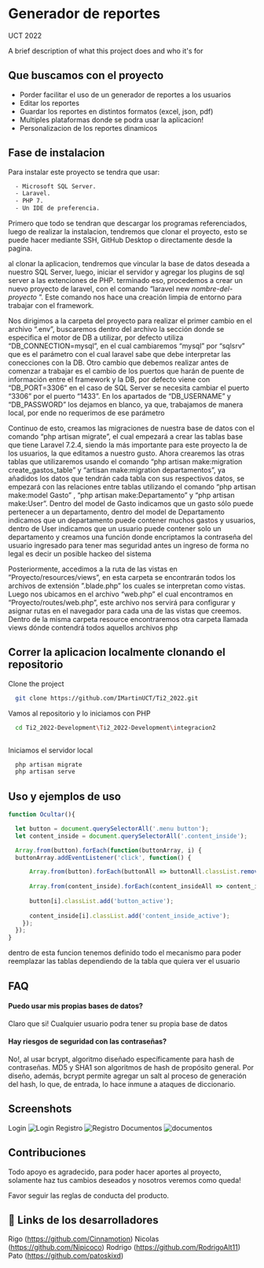
# Generador de reportes
UCT 2022

A brief description of what this project does and who it's for


## Que buscamos con el proyecto

- Porder facilitar el uso de un generador de reportes a los usuarios
- Editar los reportes
- Guardar los reportes en distintos formatos (excel, json, pdf)
- Multiples plataformas donde se podra usar la aplicacion!
- Personalizacion de los reportes dinamicos




## Fase de instalacion
Para instalar este proyecto se tendra que usar:

```bash
  - Microsoft SQL Server.
  - Laravel.
  - PHP 7.
  - Un IDE de preferencia.
```
Primero que todo se tendran que descargar los programas referenciados, luego de realizar la instalacion,
tendremos que clonar el proyecto, esto se puede hacer mediante SSH, GitHub Desktop o directamente desde la pagina.

al clonar la aplicacion, tendremos que vincular la base de datos deseada a nuestro SQL Server, luego, iniciar el servidor y agregar los plugins de sql server a las extenciones de PHP.
terminado eso, procedemos a crear un nuevo proyecto de laravel, con el comando “laravel new *nombre-del-proyecto* ”. Este comando nos hace una creación limpia de entorno para trabajar con el framework.

Nos dirigimos a la carpeta del proyecto para realizar el primer cambio en el archivo “.env”, buscaremos dentro del archivo la sección donde se especifica el motor de DB a utilizar, por defecto utiliza “DB_CONNECTION=mysql”, en el cual cambiaremos “mysql” por “sqlsrv” que es el parámetro con el cual laravel sabe que debe interpretar las conecciones con la DB. Otro cambio que debemos realizar antes de comenzar a trabajar es el cambio de los puertos que harán de puente de información entre el framework y la DB, por defecto viene con “DB_PORT=3306“ en el caso de SQL Server se necesita cambiar el puerto “3306” por el puerto “1433”. En los apartados de “DB_USERNAME” y “DB_PASSWORD” los dejamos en blanco, ya que, trabajamos de manera local, por ende no requerimos de ese parámetro

Continuo de esto, creamos las migraciones de nuestra base de datos con el comando “php artisan migrate”, el cual empezará a crear las tablas base que tiene Laravel 7.2.4, siendo la más importante para este proyecto la de los usuarios, la que editamos a nuestro gusto. Ahora crearemos las otras tablas que utilizaremos usando el comando “php artisan make:migration create_gastos_table” y  “artisan make:migration departamentos”, ya añadidos los datos que tendrán cada tabla con sus respectivos datos, se empezará con las relaciones entre tablas utilizando el comando “php artisan make:model Gasto” , “php artisan make:Departamento” y  “php artisan make:User”. Dentro del model de Gasto indicamos  que un gasto sólo puede pertenecer a un departamento, dentro del model de Departamento indicamos que un departamento puede contener muchos gastos y usuarios, dentro de User indicamos que un usuario puede contener solo un departamento y creamos una función donde encriptamos la contraseña del usuario ingresado para tener mas seguridad antes un ingreso de forma no legal es decir un posible hackeo del sistema

Posteriormente, accedimos a la ruta de las vistas en ”Proyecto/resources/views”, en esta carpeta se encontrarán todos los archivos de extensión ”.blade.php” los cuales se interpretan como vistas. Luego nos ubicamos en el archivo “web.php” el cual encontramos en “Proyecto/routes/web.php”, este archivo nos servirá para configurar y asignar rutas en el navegador para cada una de las vistas que creemos. Dentro de la misma carpeta resource encontraremos otra carpeta llamada views dónde contendrá todos aquellos archivos php 
## Correr la aplicacion localmente clonando el repositorio

Clone the project

```bash
  git clone https://github.com/IMartinUCT/Ti2_2022.git
```

Vamos al repositorio y lo iniciamos con PHP

```bash
  cd Ti2_2022-Development\Ti2_2022-Development\integracion2
  
```

Iniciamos el servidor local

```bash
  php artisan migrate
  php artisan serve
```




## Uso y ejemplos de uso

```javascript
function Ocultar(){

  let button = document.querySelectorAll('.menu button');
  let content_inside = document.querySelectorAll('.content_inside');

  Array.from(button).forEach(function(buttonArray, i) {
  buttonArray.addEventListener('click', function() {

      Array.from(button).forEach(buttonAll => buttonAll.classList.remove('button_active'));
      
      Array.from(content_inside).forEach(content_insideAll => content_insideAll.classList.remove('content_inside_active'));
      
      button[i].classList.add('button_active'); 
      
      content_inside[i].classList.add('content_inside_active');  
    });
  });
}
```
dentro de esta funcion tenemos definido todo el mecanismo para poder reemplazar las tablas dependiendo de la tabla que quiera ver el usuario



## FAQ

#### Puedo usar mis propias bases de datos?

Claro que si! Cualquier usuario podra tener su propia base de datos

#### Hay riesgos de seguridad con las contraseñas?

No!, al usar bcrypt, algoritmo diseñado específicamente para hash de contraseñas. MD5 y SHA1 son algoritmos de hash de propósito general. Por diseño, además, bcrypt permite agregar un salt al proceso de generación del hash, lo que, de entrada, lo hace inmune a ataques de diccionario.


## Screenshots
Login
![Login](https://cdn.upload.systems/uploads/oyjZ5x5J.png)
Registro
![Registro](https://cdn.upload.systems/uploads/gFCEnADz.png)
Documentos
![documentos](https://cdn.upload.systems/uploads/fbXgFjMy.png)




## Contribuciones

Todo apoyo es agradecido, para poder hacer aportes al proyecto, solamente haz tus cambios deseados y nosotros veremos como queda!


Favor seguir las reglas de conducta del producto.


## 🔗 Links de los desarrolladores
Rigo (https://github.com/Cinnamotion)
Nicolas (https://github.com/Nipicoco)
Rodrigo (https://github.com/RodrigoAlt11)
Pato (https://github.com/patoskixd)
